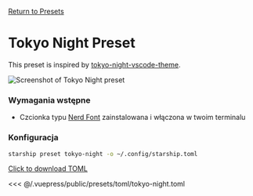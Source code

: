 [Return to Presets](./README.md#pastel-powerline)

# Tokyo Night Preset

This preset is inspired by [tokyo-night-vscode-theme](https://github.com/enkia/tokyo-night-vscode-theme).

![Screenshot of Tokyo Night preset](/presets/img/tokyo-night.png)

### Wymagania wstępne

- Czcionka typu [Nerd Font](https://www.nerdfonts.com/) zainstalowana i włączona w twoim terminalu

### Konfiguracja

```sh
starship preset tokyo-night -o ~/.config/starship.toml
```

[Click to download TOML](/presets/toml/tokyo-night.toml)

<<< @/.vuepress/public/presets/toml/tokyo-night.toml
